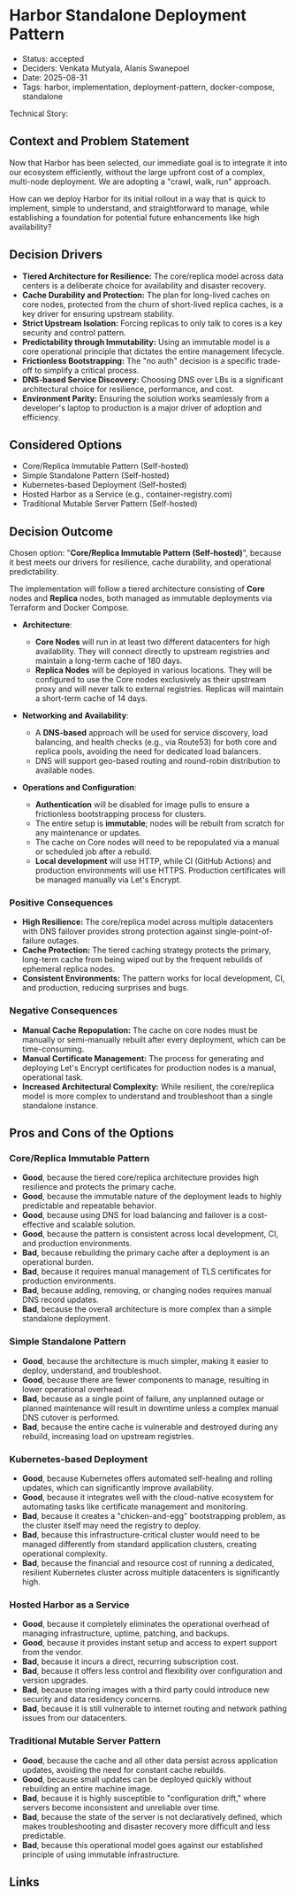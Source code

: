 # Harbor Standalone Deployment Pattern

- Status: accepted
- Deciders: Venkata Mutyala, Alanis Swanepoel
- Date: 2025-08-31
- Tags: harbor, implementation, deployment-pattern, docker-compose, standalone

Technical Story: 

## Context and Problem Statement

Now that Harbor has been selected, our immediate goal is to integrate it into our ecosystem efficiently, without the large upfront cost of a complex, multi-node deployment. We are adopting a "crawl, walk, run" approach.

How can we deploy Harbor for its initial rollout in a way that is quick to implement, simple to understand, and straightforward to manage, while establishing a foundation for potential future enhancements like high availability?

## Decision Drivers

- **Tiered Architecture for Resilience:** The core/replica model across data centers is a deliberate choice for availability and disaster recovery.
- **Cache Durability and Protection:** The plan for long-lived caches on core nodes, protected from the churn of short-lived replica caches, is a key driver for ensuring upstream stability.
- **Strict Upstream Isolation:** Forcing replicas to only talk to cores is a key security and control pattern.
- **Predictability through Immutability:** Using an immutable model is a core operational principle that dictates the entire management lifecycle.
- **Frictionless Bootstrapping:** The "no auth" decision is a specific trade-off to simplify a critical process.
- **DNS-based Service Discovery:** Choosing DNS over LBs is a significant architectural choice for resilience, performance, and cost.
- **Environment Parity:** Ensuring the solution works seamlessly from a developer's laptop to production is a major driver of adoption and efficiency.

## Considered Options

- Core/Replica Immutable Pattern (Self-hosted)
- Simple Standalone Pattern (Self-hosted)
- Kubernetes-based Deployment (Self-hosted)
- Hosted Harbor as a Service (e.g., container-registry.com)
- Traditional Mutable Server Pattern (Self-hosted)

## Decision Outcome

Chosen option: "**Core/Replica Immutable Pattern (Self-hosted)**", because it best meets our drivers for resilience, cache durability, and operational predictability.

The implementation will follow a tiered architecture consisting of **Core** nodes and **Replica** nodes, both managed as immutable deployments via Terraform and Docker Compose.

- **Architecture**:
    - **Core Nodes** will run in at least two different datacenters for high availability. They will connect directly to upstream registries and maintain a long-term cache of 180 days.
    - **Replica Nodes** will be deployed in various locations. They will be configured to use the Core nodes exclusively as their upstream proxy and will never talk to external registries. Replicas will maintain a short-term cache of 14 days.

- **Networking and Availability**:
    - A **DNS-based** approach will be used for service discovery, load balancing, and health checks (e.g., via Route53) for both core and replica pools, avoiding the need for dedicated load balancers.
    - DNS will support geo-based routing and round-robin distribution to available nodes.

- **Operations and Configuration**:
    - **Authentication** will be disabled for image pulls to ensure a frictionless bootstrapping process for clusters.
    - The entire setup is **immutable**; nodes will be rebuilt from scratch for any maintenance or updates.
    - The cache on Core nodes will need to be repopulated via a manual or scheduled job after a rebuild.
    - **Local development** will use HTTP, while CI (GitHub Actions) and production environments will use HTTPS. Production certificates will be managed manually via Let's Encrypt.

### Positive Consequences

- **High Resilience:** The core/replica model across multiple datacenters with DNS failover provides strong protection against single-point-of-failure outages.
- **Cache Protection:** The tiered caching strategy protects the primary, long-term cache from being wiped out by the frequent rebuilds of ephemeral replica nodes.
- **Consistent Environments:** The pattern works for local development, CI, and production, reducing surprises and bugs.

### Negative Consequences

- **Manual Cache Repopulation:** The cache on core nodes must be manually or semi-manually rebuilt after every deployment, which can be time-consuming.
- **Manual Certificate Management:** The process for generating and deploying Let's Encrypt certificates for production nodes is a manual, operational task.
- **Increased Architectural Complexity:** While resilient, the core/replica model is more complex to understand and troubleshoot than a single standalone instance.

## Pros and Cons of the Options

### Core/Replica Immutable Pattern

-   **Good**, because the tiered core/replica architecture provides high resilience and protects the primary cache.
-   **Good**, because the immutable nature of the deployment leads to highly predictable and repeatable behavior.
-   **Good**, because using DNS for load balancing and failover is a cost-effective and scalable solution.
-   **Good**, because the pattern is consistent across local development, CI, and production environments.
-   **Bad**, because rebuilding the primary cache after a deployment is an operational burden.
-   **Bad**, because it requires manual management of TLS certificates for production environments.
-   **Bad**, because adding, removing, or changing nodes requires manual DNS record updates.
-   **Bad**, because the overall architecture is more complex than a simple standalone deployment.

### Simple Standalone Pattern

-   **Good**, because the architecture is much simpler, making it easier to deploy, understand, and troubleshoot.
-   **Good**, because there are fewer components to manage, resulting in lower operational overhead.
-   **Bad**, because as a single point of failure, any unplanned outage or planned maintenance will result in downtime unless a complex manual DNS cutover is performed.
-   **Bad**, because the entire cache is vulnerable and destroyed during any rebuild, increasing load on upstream registries.

### Kubernetes-based Deployment

-   **Good**, because Kubernetes offers automated self-healing and rolling updates, which can significantly improve availability.
-   **Good**, because it integrates well with the cloud-native ecosystem for automating tasks like certificate management and monitoring.
-   **Bad**, because it creates a "chicken-and-egg" bootstrapping problem, as the cluster itself may need the registry to deploy.
-   **Bad**, because this infrastructure-critical cluster would need to be managed differently from standard application clusters, creating operational complexity.
-   **Bad**, because the financial and resource cost of running a dedicated, resilient Kubernetes cluster across multiple datacenters is significantly high.

### Hosted Harbor as a Service

-   **Good**, because it completely eliminates the operational overhead of managing infrastructure, uptime, patching, and backups.
-   **Good**, because it provides instant setup and access to expert support from the vendor.
-   **Bad**, because it incurs a direct, recurring subscription cost.
-   **Bad**, because it offers less control and flexibility over configuration and version upgrades.
-   **Bad**, because storing images with a third party could introduce new security and data residency concerns.
-   **Bad**, because it is still vulnerable to internet routing and network pathing issues from our datacenters.

### Traditional Mutable Server Pattern

-   **Good**, because the cache and all other data persist across application updates, avoiding the need for constant cache rebuilds.
-   **Good**, because small updates can be deployed quickly without rebuilding an entire machine image.
-   **Bad**, because it is highly susceptible to "configuration drift," where servers become inconsistent and unreliable over time.
-   **Bad**, because the state of the server is not declaratively defined, which makes troubleshooting and disaster recovery more difficult and less predictable.
-   **Bad**, because this operational model goes against our established principle of using immutable infrastructure.

## Links